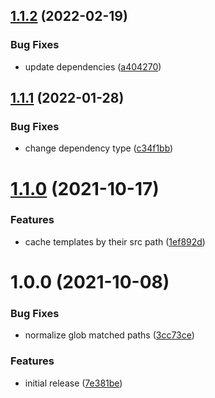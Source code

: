 ## [1.1.2](https://github.com/soufyakoub/laravel-mix-manifest-paths/compare/v1.1.1...v1.1.2) (2022-02-19)


### Bug Fixes

* update dependencies ([a404270](https://github.com/soufyakoub/laravel-mix-manifest-paths/commit/a4042708a9c0c16b70a0925b3e6871e2525db9d6))

## [1.1.1](https://github.com/soufyakoub/laravel-mix-manifest-paths/compare/v1.1.0...v1.1.1) (2022-01-28)


### Bug Fixes

* change dependency type ([c34f1bb](https://github.com/soufyakoub/laravel-mix-manifest-paths/commit/c34f1bbff86f54ebff3af038b43c049c15b2a055))

# [1.1.0](https://github.com/soufyakoub/laravel-mix-manifest-paths/compare/v1.0.0...v1.1.0) (2021-10-17)


### Features

* cache templates by their src path ([1ef892d](https://github.com/soufyakoub/laravel-mix-manifest-paths/commit/1ef892dec9e2edc07e3df67c54ec730153ced3f4))

# 1.0.0 (2021-10-08)


### Bug Fixes

* normalize glob matched paths ([3cc73ce](https://github.com/soufyakoub/laravel-mix-manifest-paths/commit/3cc73ce0ef0e54c92db4069d29dda07bc97a7ecf))


### Features

* initial release ([7e381be](https://github.com/soufyakoub/laravel-mix-manifest-paths/commit/7e381be7f81d566f8c222a81f0bc3d882a5a0f67))
